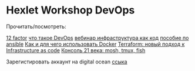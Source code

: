 # Hexlet Workshop DevOps

Прочитать/посмотреть:

[12 factor](https://12factor.net/ru/)
[что такое DevOps](https://ru.atlassian.com/devops)
[вебинар инфраструктура как код](https://www.youtube.com/watch?v=m_5sos7i1Qk)
[пособие по ansible](https://habr.com/ru/post/305400/)
[Как и для чего использовать Docker](https://guides.hexlet.io/docker/)
[Terraform: новый подход к Infrastructure as code](https://habr.com/ru/company/piter/blog/351878/)
[Консоль 21 века: mosh, tmux, fish](https://habr.com/ru/post/267797/)

Зарегистировать аккаунт на digital ocean [ссыка](https://m.do.co/c/143ed180769e)
